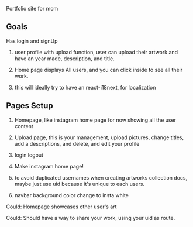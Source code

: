 Portfolio site for mom

## Goals

Has login and signUp

1. user profile with upload function, user can upload their artwork and have an year made, description, and title.

2. Home page displays All users, and you can click inside to see all their work.

3. this will ideally try to have an react-i18next, for localization

## Pages Setup

1. Homepage, like instagram home page for now showing all the user content
2. Upload page, this is your management, upload pictures, change titles, add a descriptions, and delete, and edit your profile
3. login logout

4. Make instagram home page!

5) to avoid duplicated usernames when creating artworks collection docs, maybe just use uid because it's unique to each users.

6) navbar background color change to insta white

Could: Homepage showcases other user's art

Could: Should have a way to share your work, using your uid as route.

